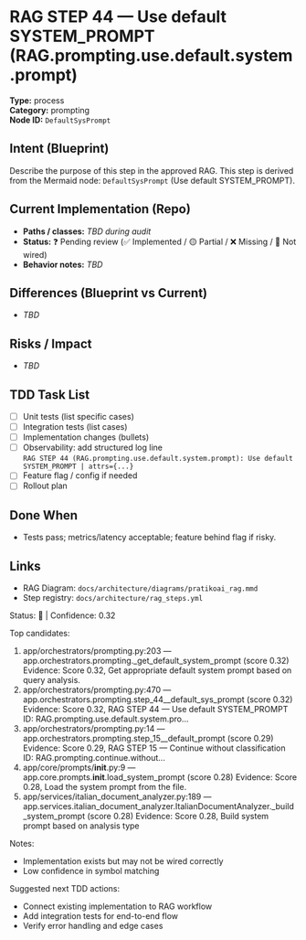 # RAG STEP 44 — Use default SYSTEM_PROMPT (RAG.prompting.use.default.system.prompt)

**Type:** process  
**Category:** prompting  
**Node ID:** `DefaultSysPrompt`

## Intent (Blueprint)
Describe the purpose of this step in the approved RAG. This step is derived from the Mermaid node: `DefaultSysPrompt` (Use default SYSTEM_PROMPT).

## Current Implementation (Repo)
- **Paths / classes:** _TBD during audit_
- **Status:** ❓ Pending review (✅ Implemented / 🟡 Partial / ❌ Missing / 🔌 Not wired)
- **Behavior notes:** _TBD_

## Differences (Blueprint vs Current)
- _TBD_

## Risks / Impact
- _TBD_

## TDD Task List
- [ ] Unit tests (list specific cases)
- [ ] Integration tests (list cases)
- [ ] Implementation changes (bullets)
- [ ] Observability: add structured log line  
  `RAG STEP 44 (RAG.prompting.use.default.system.prompt): Use default SYSTEM_PROMPT | attrs={...}`
- [ ] Feature flag / config if needed
- [ ] Rollout plan

## Done When
- Tests pass; metrics/latency acceptable; feature behind flag if risky.

## Links
- RAG Diagram: `docs/architecture/diagrams/pratikoai_rag.mmd`
- Step registry: `docs/architecture/rag_steps.yml`


<!-- AUTO-AUDIT:BEGIN -->
Status: 🔌  |  Confidence: 0.32

Top candidates:
1) app/orchestrators/prompting.py:203 — app.orchestrators.prompting._get_default_system_prompt (score 0.32)
   Evidence: Score 0.32, Get appropriate default system prompt based on query analysis.
2) app/orchestrators/prompting.py:470 — app.orchestrators.prompting.step_44__default_sys_prompt (score 0.32)
   Evidence: Score 0.32, RAG STEP 44 — Use default SYSTEM_PROMPT
ID: RAG.prompting.use.default.system.pro...
3) app/orchestrators/prompting.py:14 — app.orchestrators.prompting.step_15__default_prompt (score 0.29)
   Evidence: Score 0.29, RAG STEP 15 — Continue without classification
ID: RAG.prompting.continue.without...
4) app/core/prompts/__init__.py:9 — app.core.prompts.__init__.load_system_prompt (score 0.28)
   Evidence: Score 0.28, Load the system prompt from the file.
5) app/services/italian_document_analyzer.py:189 — app.services.italian_document_analyzer.ItalianDocumentAnalyzer._build_system_prompt (score 0.28)
   Evidence: Score 0.28, Build system prompt based on analysis type

Notes:
- Implementation exists but may not be wired correctly
- Low confidence in symbol matching

Suggested next TDD actions:
- Connect existing implementation to RAG workflow
- Add integration tests for end-to-end flow
- Verify error handling and edge cases
<!-- AUTO-AUDIT:END -->